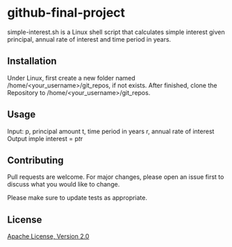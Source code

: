 # github-final-project

simple-interest.sh is a Linux shell script that calculates simple interest given principal,
annual rate of interest and time period in years.

## Installation

Under Linux, first create a new folder named /home/<your_username>/git_repos, if not exists.
After finished, clone the Repository to /home/<your_username>/git_repos.

## Usage

Input:
   p, principal amount
   t, time period in years
   r, annual rate of interest
Output
   imple interest = p*t*r

## Contributing   

Pull requests are welcome. For major changes, please open an issue first
to discuss what you would like to change.

Please make sure to update tests as appropriate.

## License

[Apache License, Version 2.0](https://www.apache.org/licenses/LICENSE-2.0/)
